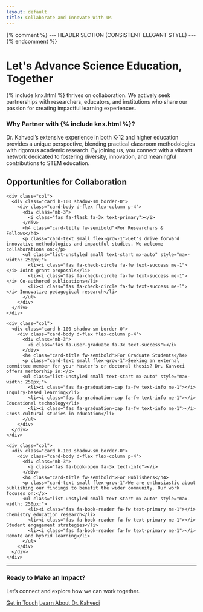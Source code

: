 ```yaml
---
layout: default
title: Collaborate and Innovate With Us
---
```


<div class="container my-5">

{% comment %} --- HEADER SECTION (CONSISTENT ELEGANT STYLE) --- {% endcomment %}
  <h1 class="display-4 mb-4 text-center">Let's Advance Science Education, Together</h1>
  <p class="lead text-center text-muted mb-5">
    {% include knx.html %} thrives on collaboration. We actively seek partnerships with researchers, educators, and institutions who share our passion for creating impactful learning experiences.
  </p>

  <div class="row my-5">
    <div class="col">
      <div class="p-4 rounded bg-light shadow-sm">
        <h3 class="text-center fw-bold">Why Partner with {% include knx.html %}?</h3>
        <p class="text-center mt-3 mb-0">Dr. Kahveci’s extensive experience in both K-12 and higher education provides a unique perspective, blending practical classroom methodologies with rigorous academic research. By joining us, you connect with a vibrant network dedicated to fostering diversity, innovation, and meaningful contributions to STEM education.</p>
      </div>
    </div>
  </div>

<h2 class="display-6 text-center my-5">Opportunities for Collaboration</h2>
  <div class="row text-center row-cols-1 row-cols-lg-3 g-4">

    <div class="col">
      <div class="card h-100 shadow-sm border-0">
        <div class="card-body d-flex flex-column p-4">
          <div class="mb-3">
            <i class="fas fa-flask fa-3x text-primary"></i>
          </div>
          <h4 class="card-title fw-semibold">For Researchers & Fellows</h4>
          <p class="card-text small flex-grow-1">Let's drive forward innovative methodologies and impactful studies. We welcome collaborations on:</p>
          <ul class="list-unstyled small text-start mx-auto" style="max-width: 250px;">
            <li><i class="fas fa-check-circle fa-fw text-success me-1"></i> Joint grant proposals</li>
            <li><i class="fas fa-check-circle fa-fw text-success me-1"></i> Co-authored publications</li>
            <li><i class="fas fa-check-circle fa-fw text-success me-1"></i> Innovative pedagogical research</li>
          </ul>
        </div>
      </div>
    </div>

    <div class="col">
      <div class="card h-100 shadow-sm border-0">
        <div class="card-body d-flex flex-column p-4">
          <div class="mb-3">
            <i class="fas fa-user-graduate fa-3x text-success"></i>
          </div>
          <h4 class="card-title fw-semibold">For Graduate Students</h4>
          <p class="card-text small flex-grow-1">Seeking an external committee member for your Master's or doctoral thesis? Dr. Kahveci offers mentorship in:</p>
          <ul class="list-unstyled small text-start mx-auto" style="max-width: 250px;">
            <li><i class="fas fa-graduation-cap fa-fw text-info me-1"></i> Inquiry-based learning</li>
            <li><i class="fas fa-graduation-cap fa-fw text-info me-1"></i> Educational technology</li>
            <li><i class="fas fa-graduation-cap fa-fw text-info me-1"></i> Cross-cultural studies in education</li>
          </ul>
        </div>
      </div>
    </div>

    <div class="col">
      <div class="card h-100 shadow-sm border-0">
        <div class="card-body d-flex flex-column p-4">
          <div class="mb-3">
            <i class="fas fa-book-open fa-3x text-info"></i>
          </div>
          <h4 class="card-title fw-semibold">For Publishers</h4>
          <p class="card-text small flex-grow-1">We are enthusiastic about publishing our findings to benefit the wider community. Our work focuses on:</p>
          <ul class="list-unstyled small text-start mx-auto" style="max-width: 250px;">
            <li><i class="fas fa-book-reader fa-fw text-primary me-1"></i> Chemistry education research</li>
            <li><i class="fas fa-book-reader fa-fw text-primary me-1"></i> Student engagement strategies</li>
            <li><i class="fas fa-book-reader fa-fw text-primary me-1"></i> Remote and hybrid learning</li>
          </ul>
        </div>
      </div>
    </div>

  </div>

  <hr class="my-5">

  <div class="text-center">
    <h3 class="display-6">Ready to Make an Impact?</h3>
    <p class="lead">Let’s connect and explore how we can work together.</p>
    <a href="/contact" class="btn btn-primary btn-lg mt-3 me-3"><i class="fas fa-envelope me-2"></i> Get in Touch</a>
    <a href="/murat" class="btn btn-outline-secondary btn-lg mt-3"><i class="fas fa-user-graduate me-2"></i> Learn About Dr. Kahveci</a>
  </div>

</div>